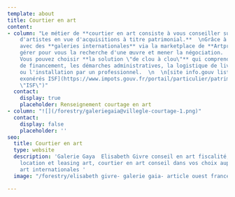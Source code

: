 ```yaml
---
template: about
title: Courtier en art
content:
- column: "Le métier de **courtier en art consiste à vous conseiller sur une sélection
    d'artistes en vue d'acquisitions à titre patrimonial.**  \nGrâce à des contacts
    avec des **galeries internationales** via la marketplace de **Artprice**, je peux
    gérer pour vous la recherche d'une œuvre et mener la négociation.  \n  \n\\++
    Vous pouvez choisir **la solution \"de clou à clou\"** qui comprend le dossier
    de financement, les démarches administratives, la logistique de livraison et l'accrochage
    ou l'installation par un professionnel.  \n  \n[site info.gouv liste des biens
    exonérés ISF](https://www.impots.gouv.fr/portail/particulier/patrimoine-taxable-lisf
    \"ISF\")"
  contact:
    display: true
    placeholder: Renseignement courtage en art
- column: "![](/forestry/galeriegaia@villegle-courtage-1.png)"
  contact:
    display: false
    placeholder: ''
seo:
  title: Courtier en art
  type: website
  description: 'Galerie Gaya  Elisabeth Givre conseil en art fiscalité, défiscalisation
    location et leasing art, courtier en art conseil dans vos choix auprès de galeries
    art internationales '
  image: "/forestry/elisabeth givre- galerie gaia- article ouest france.png"

---
```

